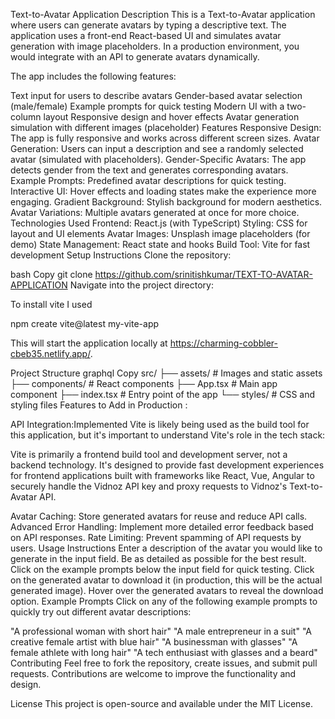 Text-to-Avatar Application
Description
This is a Text-to-Avatar application where users can generate avatars by typing a descriptive text. The application uses a front-end React-based UI and simulates avatar generation with image placeholders. In a production environment, you would integrate with an API to generate avatars dynamically.

The app includes the following features:

Text input for users to describe avatars
Gender-based avatar selection (male/female)
Example prompts for quick testing
Modern UI with a two-column layout
Responsive design and hover effects
Avatar generation simulation with different images (placeholder)
Features
Responsive Design: The app is fully responsive and works across different screen sizes.
Avatar Generation: Users can input a description and see a randomly selected avatar (simulated with placeholders).
Gender-Specific Avatars: The app detects gender from the text and generates corresponding avatars.
Example Prompts: Predefined avatar descriptions for quick testing.
Interactive UI: Hover effects and loading states make the experience more engaging.
Gradient Background: Stylish background for modern aesthetics.
Avatar Variations: Multiple avatars generated at once for more choice.
Technologies Used
Frontend: React.js (with TypeScript)
Styling: CSS for layout and UI elements
Avatar Images: Unsplash image placeholders (for demo)
State Management: React state and hooks
Build Tool: Vite for fast development
Setup Instructions
Clone the repository:

bash
Copy
git clone https://github.com/srinitishkumar/TEXT-TO-AVATAR-APPLICATION
Navigate into the project directory:

To install vite I used 

npm create vite@latest my-vite-app

This will start the application locally at https://charming-cobbler-cbeb35.netlify.app/.

Project Structure
graphql
Copy
src/
├── assets/                # Images and static assets
├── components/            # React components
├── App.tsx                # Main app component
├── index.tsx              # Entry point of the app
└── styles/                # CSS and styling files
Features to Add in Production : 

API Integration:Implemented Vite is likely being used as the build tool for this application, but it's important to understand Vite's role in the tech stack:

Vite is primarily a frontend build tool and development server, not a backend technology. It's designed to provide fast development experiences for frontend applications built with frameworks like React, Vue, Angular to securely handle the Vidnoz API key and proxy requests to Vidnoz's Text-to-Avatar API.

Avatar Caching: Store generated avatars for reuse and reduce API calls.
Advanced Error Handling: Implement more detailed error feedback based on API responses.
Rate Limiting: Prevent spamming of API requests by users.
Usage Instructions
Enter a description of the avatar you would like to generate in the input field. Be as detailed as possible for the best result.
Click on the example prompts below the input field for quick testing.
Click on the generated avatar to download it (in production, this will be the actual generated image).
Hover over the generated avatars to reveal the download option.
Example Prompts
Click on any of the following example prompts to quickly try out different avatar descriptions:

"A professional woman with short hair"
"A male entrepreneur in a suit"
"A creative female artist with blue hair"
"A businessman with glasses"
"A female athlete with long hair"
"A tech enthusiast with glasses and a beard"
Contributing
Feel free to fork the repository, create issues, and submit pull requests. Contributions are welcome to improve the functionality and design.

License
This project is open-source and available under the MIT License.
